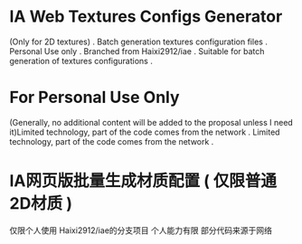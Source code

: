 # IA Web Textures Configs Generator
(Only for 2D textures) .
Batch generation textures configuration files . Personal Use only . Branched from Haixi2912/iae .
Suitable for batch generation of textures configurations .

# For Personal Use Only
(Generally, no additional content will be added to the proposal unless I need it)Limited technology, part of the code comes from the network . 
Limited technology, part of the code comes from the network .

# IA网页版批量生成材质配置 ( 仅限普通2D材质 )
仅限个人使用
Haixi2912/iae的分支项目
个人能力有限
部分代码来源于网络

